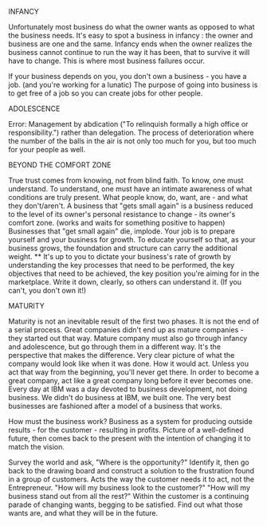 
INFANCY

Unfortunately most business do what the owner wants as opposed to what the business needs.
It's easy to spot a business in infancy : the owner and business are one and the same.
Infancy ends when the owner realizes the business cannot continue to run the way it has been, that to survive it will have to change. This is where most business failures occur.

If your business depends on you, you don't own a business - you have a job. (and you're working for a lunatic)
The purpose of going into business is to get free of a job so you can create jobs for other people.

ADOLESCENCE

Error: Management by abdication ("To relinquish formally a high office or responsibility.") rather than delegation.
The process of deterioration where the number of the balls in the air is not only too much for you, but too much for your people as well.

BEYOND THE COMFORT ZONE

True trust comes from knowing, not from blind faith.
To know, one must understand.
To understand, one must have an intimate awareness of what conditions are truly present. What people know, do, want, are - and what they don't/aren't.
A business that "gets small again" is a business reduced to the level of its owner's personal resistance to change - its owner's comfort zone. (works and waits for something positive to happen)
Businesses that "get small again" die, implode.
Your job is to prepare yourself and your business for growth.
To educate yourself so that, as your business grows, the foundation and structure can carry the additional weight.
** It's up to you to dictate your business's rate of growth by understanding the key processes that need to be performed, the key objectives that need to be achieved, the key position you're aiming for in the marketplace.
Write it down, clearly, so others can understand it. (If you can't, you don't own it!)

MATURITY

Maturity is not an inevitable result of the first two phases. It is not the end of a serial process. Great companies didn't end up as mature companies - they started out that way.
Mature company must also go through infancy and adolescence, but go through them in a different way. It's the perspective that makes the difference.
Very clear picture of what the company would look like when it was done. How it would act.
Unless you act that way from the beginning, you'll never get there. In order to become a great company, act like a great company long before it ever becomes one.
Every day at IBM was a day devoted to business development, not doing business. We didn't do business at IBM, we built one.
The very best businesses are fashioned after a model of a business that works.

How must the business work?
Business as a system for producing outside results - for the customer - resulting in profits.
Picture of a well-defined future, then comes back to the present with the intention of changing it to match the vision.

Survey the world and ask, "Where is the opportunity?"
Identify it, then go back to the drawing board and construct a solution to the frustration found in a group of customers.
Acts the way the customer needs it to act, not the Entrepreneur.
"How will my business look to the customer?" "How will my business stand out from all the rest?"
Within the customer is a continuing parade of changing wants, begging to be satisfied. Find out what those wants are, and what they will be in the future.
